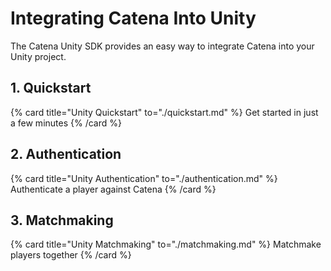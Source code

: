 # Integrating Catena Into Unity

The Catena Unity SDK provides an easy way to integrate Catena into your Unity project.

## 1. Quickstart
{% card title="Unity Quickstart" to="./quickstart.md" %}
    Get started in just a few minutes
{% /card %}

## 2. Authentication
{% card title="Unity Authentication" to="./authentication.md" %}
    Authenticate a player against Catena
{% /card %}

## 3. Matchmaking
{% card title="Unity Matchmaking" to="./matchmaking.md" %}
    Matchmake players together
{% /card %}